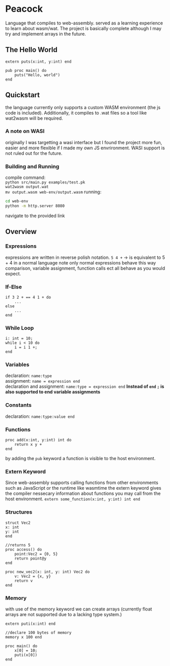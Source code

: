 # Peacock
Language that compiles to web-assembly. served as a learning experience to learn about wasm/wat. The project is basically complete although I may try and implement arrays in the future.

## The Hello World
```
extern puts(x:int, y:int) end

pub proc main() do
    puts("Hello, world")
end
```

## Quickstart
the language currently only supports a custom WASM environment (the js code is included). Additionally, it compiles to .wat files so a tool like wat2wasm will be required.

### A note on WASI
originally I was targetting a wasi interface but I found the project more fun, easier and more flexible if I made my own JS envrironment. WASI support is not ruled out for the future.

### Building and Running
compile command: <br>
`python src/main.py examples/test.pk`<br>
`wat2wasm output.wat`<br>
`mv output.wasm web-env/output.wasm`
running:
```sh
cd web-env
python -m http.server 8080
```
navigate to the provided link



## Overview

### Expressions
expressions are written in reverse polish notation.
`5 4 +` -> is equivalent to 5 + 4 in a normal language
note only normal expressions behave this way
comparison, variable assignment, function calls ect
all behave as you would expect.

### If-Else
```
if 3 2 + == 4 1 + do
    ...
else
    ...
end
```

### While Loop
```
i: int = 10;
while i < 10 do
    i = i 1 +;
end
```

### Variables
declaration: `name:type` <br>
assignment: `name = expression end` <br>
declaration and assignment: `name:type = expression end`
**Instead of `end` `;` is also supported to end variable assignments**

### Constants
declaration: `name:type:value end` <br>

### Functions
```
proc add(x:int, y:int) int do
    return x y +
end
```
by adding the `pub` keyword a function is visible
to the host environment.

### Extern Keyword
Since web-assembly supports calling functions from other environments such as JavaScript or the runtime like wasmtime the extern keyword gives the compiler nessecary information about functions you may call from the host environment.
`extern some_function(x:int, y:int) int end`

### Structures
```
struct Vec2
x: int
y: int
end

//returns 5
proc access() do
    point:Vec2 = {0, 5}
    return point@y
end

proc new_vec2(x: int, y: int) Vec2 do
    v: Vec2 = {x, y}
    return v
end
```

### Memory
with use of the memory keyword we can create arrays (currently float arrays are not supported due to a lacking type system.)

```
extern puti(x:int) end

//declare 100 bytes of memory
memory x 100 end

proc main() do 
    x[0] = 10;
    puti(x[0])
end
```